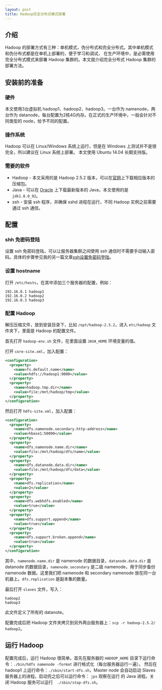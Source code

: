 ```yaml
---
layout: post
title: Hadoop完全分布式模式部署
---
```


## 介绍

Hadoop 的部署方式有三种：单机模式，伪分布式和完全分布式。其中单机模式和伪分布式都是在单机上部署的，便于学习和调试，
在生产环境中，是必需使用完全分布式模式来部署 Hadoop 集群的。本文就介绍完全分布式 Hadoop 集群的部署方法。

<!--more-->

## 安装前的准备

### 硬件

本文使用3台虚拟机 hadoop1、hadoop2、hadoop3。一台作为 namenode，两台作为 datanode，每台配置为2核4G内存。在正式的生产环境中，一般会针对不同类型的 node，给予不同的配置。

### 操作系统

Hadoop 可以在 Linux/Windows 系统上运行，但是在 Windows 上测试并不是很完全，所以建议在 Linux 系统上部署。
本文使用 Ubuntu 14.04 长期支持版。

### 需要的软件

* Hadoop - 本文采用的是 Hadoop 2.5.2 版本，可以在[官网](http://hadoop.apache.org/)上下载相应版本的压缩包。
* Java - 可以在 [Oracle](http://www.oracle.com/technetwork/java/javase/downloads/index-jsp-138363.html) 上下载最新版本的 Java，本文使用的是 `jdk1.8.0_92`。
* ssh - 安装 ssh 程序，并确保 sshd 进程在运行，不同 Hadoop 实例之前需要通过 ssh 通信。

## 配置

### shh 免密码登陆

设置 ssh 免密码登陆，可以让服务器集群之间使用 ssh 通信时不需要手动输入密码。具体的步骤参见我的另一篇文章[ssh设置免密码登陆](http://wmspectre.github.io/2016/06/28/ssh%E5%85%8D%E5%AF%86%E7%A0%81%E7%99%BB%E9%99%86%E9%85%8D%E7%BD%AE/)。

### 设置 hostname

打开 `/etc/hosts`，在其中添加三个服务器的配置，例如：

```shell
192.16.0.1 hadoop1
192.16.0.2 hadoop2
192.16.0.3 hadoop3
```

### 配置 Hadoop

解压压缩文件，放到安装目录下，比如 `/opt/hadoop-2.5.2`，进入 `etc/hadoop` 文件夹下，里面是 Hadoop 的配置文件。

首先打开 `hadoop-env.sh` 文件，在里面设置 `JAVA_HOME` 环境变量的值。

打开 `core-site.xml`，加入配置：

```xml
<configuration>
  <property>
    <name>fs.default.name</name>
    <value>hdfs://hadoop1:9000</value>
  </property>
  <property>
    <name>hadoop.tmp.dir</name>
    <value>file:/mnt/hadoop/tmp</value>
  </property>
</configuration>
```

然后打开 `hdfs-site.xml`，加入配置：

```xml
<configuration>
  <property>
    <name>dfs.namenode.secondary.http-address</name>
    <value>hbase1:50090</value>
  </property>
  <property>
    <name>dfs.namenode.name.dir</name>
    <value>file:/mnt/hadoop/dfs/name</value>
  </property>
  <property>
    <name>dfs.datanode.data.dir</name>
    <value>file:/mnt/hadoop/dfs/data</value>
  </property>
  <property>
    <name>dfs.replication</name>
    <value>2</value>
  </property>
  <property>
    <name>dfs.webhdfs.enabled</name>
    <value>true</value>
  </property>
  <property>
    <name>dfs.support.append</name>
    <value>true</value>
  </property>
  <property>
    <name>dfs.support.broken.append</name>
    <value>true</value>
  </property>
</configuration>
```

其中，`namenode.name.dir` 是 namenode 的数据目录，`datanode.data.dir` 是 datanode 的数据目录，`namenode.secondary` 是二级 namenode，用于同步备份
 namenode 数据。这里我们把 namenode 和 secondary namenode 放在同一台机器上。`dfs.replication` 是副本集的数量。

最后打开 `slaves` 文件，写入：

```shell
hadoop2
hadoop3
```

此文件定义了所有的 datanote。

配置完成后把 Hadoop 文件夹拷贝到另外两台服务器上：`scp -r hadoop-2.5.2/ hadoop2`。

## 运行 Hadoop

配置完成后，运行 Hadoop 很简单。首先在服务器的 `HADOOP_HOME` 目录下运行命令：`./bin/hdfs namenode -format` 进行格式化（每台服务器运行一遍）。
然后在 hadoop1 上运行命令：`./sbin/start-dfs.sh`，Master node 会自动启动 Slaves 服务器上的进程。启动完之后可以运行命令： `jps` 观察在运行
的 Java 进程。关闭 Hadoop 服务可以运行　`./sbin/stop-dfs.sh`。 
